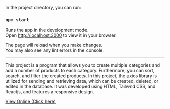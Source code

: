 In the project directory, you can run:

### `npm start`

Runs the app in the development mode.\
Open [http://localhost:3000](http://localhost:3000) to view it in your browser.

The page will reload when you make changes.\
You may also see any lint errors in the console.

---

This project is a program that allows you to create multiple categories and add a number of products to each category. Furthermore, you can sort, search, and filter the created products. In this project, the axios library is utilized for sending and retrieving data, which can be created, deleted, or edited in the database. It was developed using HTML, Tailwnd CSS, and Reactjs, and features a responsive design.


[View Online (Click here)](https://ahmad-karimigorji.github.io/React-Inventory-App/)

